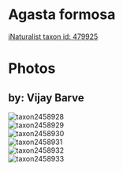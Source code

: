 
Agasta formosa
==============
  
[iNaturalist taxon id: 479925](https://www.inaturalist.org/taxa/479925)
# Photos

## by: Vijay Barve
  
![taxon2458928](https://inaturalist-open-data.s3.amazonaws.com/photos/2597324/medium.JPG)  
![taxon2458929](https://inaturalist-open-data.s3.amazonaws.com/photos/2597325/medium.JPG)  
![taxon2458930](https://inaturalist-open-data.s3.amazonaws.com/photos/2597326/medium.JPG)  
![taxon2458931](https://inaturalist-open-data.s3.amazonaws.com/photos/2597327/medium.JPG)  
![taxon2458932](https://inaturalist-open-data.s3.amazonaws.com/photos/2597328/medium.JPG)  
![taxon2458933](https://inaturalist-open-data.s3.amazonaws.com/photos/2597329/medium.JPG)
